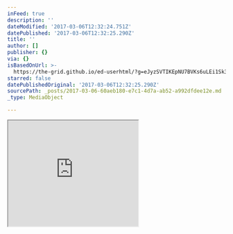```yaml
---
inFeed: true
description: ''
dateModified: '2017-03-06T12:32:24.751Z'
datePublished: '2017-03-06T12:32:25.290Z'
title: ''
author: []
publisher: {}
via: {}
isBasedOnUrl: >-
  https://the-grid.github.io/ed-userhtml/?g=eJyzSVTIKEpNU7BVKs6uLEi1Sk3OyDc0MrZPTszJUbJzBpIKJRmpCsEgSQVXoKSCvkJwfmleikJIanGJQnBqUVlmcqqSnY1-oh0XANyxGP0
starred: false
datePublishedOriginal: '2017-03-06T12:32:25.290Z'
sourcePath: _posts/2017-03-06-60aeb180-e7c1-4d7a-ab52-a992dfdee12e.md
_type: MediaObject

---
```

<iframe src="https://the-grid.github.io/ed-userhtml/?g=eJyzSVTIKEpNU7BVKs6uLEi1Sk3OyDc0MrZPTszJUbJzBpIKJRmpCsEgSQVXoKSCvkJwfmleikJIanGJQnBqUVlmcqqSnY1-oh0XANyxGP0" height="244" style=""></iframe>